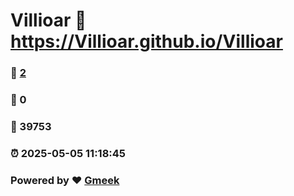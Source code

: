 # Villioar :link: https://Villioar.github.io/Villioar 
### :page_facing_up: [2](https://Villioar.github.io/Villioar/tag.html) 
### :speech_balloon: 0 
### :hibiscus: 39753 
### :alarm_clock: 2025-05-05 11:18:45 
### Powered by :heart: [Gmeek](https://github.com/Meekdai/Gmeek)
